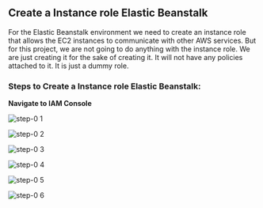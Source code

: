 ## Create a Instance role Elastic Beanstalk

For the Elastic Beanstalk environment we need to create an instance role that allows the EC2 instances to communicate with other AWS services. But for this project, we are not going to do anything with the instance role. We are just creating it for the sake of creating it. It will not have any policies attached to it. It is just a dummy role.

### Steps to Create a Instance role Elastic Beanstalk:
**Navigate to IAM Console**

![step-0 1](https://github.com/mathesh-me/aws-cicd-devops-web-app/assets/144098846/72301a2d-a471-4656-ae4a-4e187315da13)

![step-0 2](https://github.com/mathesh-me/aws-cicd-devops-web-app/assets/144098846/cf5a6f09-2961-47fa-815b-463bc9d430b7)

![step-0 3](https://github.com/mathesh-me/aws-cicd-devops-web-app/assets/144098846/564215cd-b76c-43cd-9e76-b5ff24318caf)

![step-0 4](https://github.com/mathesh-me/aws-cicd-devops-web-app/assets/144098846/1e04f073-104a-4a18-8ad6-571984ad2666)

![step-0 5](https://github.com/mathesh-me/aws-cicd-devops-web-app/assets/144098846/4614bf41-8b02-4256-a7b7-71d54395c967)

![step-0 6](https://github.com/mathesh-me/aws-cicd-devops-web-app/assets/144098846/93071c36-f263-4ff7-aa80-3e0f2e11e023)
